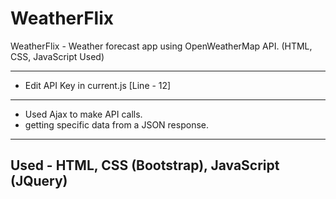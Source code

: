 # WeatherFlix
WeatherFlix - Weather forecast app using OpenWeatherMap API. (HTML, CSS, JavaScript Used)

-------
- Edit API Key in current.js [Line - 12]
------- 

- Used Ajax to make API calls. 
- getting specific data from a JSON response.
------- 
Used - 
HTML, CSS (Bootstrap), JavaScript (JQuery) 
-------
